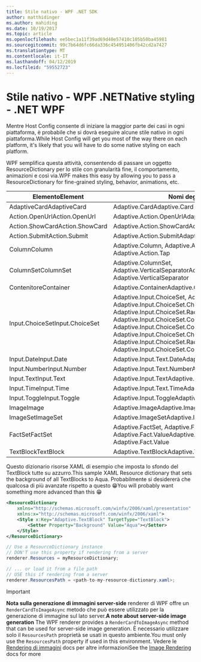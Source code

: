 ```yaml
---
title: Stile nativo - WPF .NET SDK
author: matthidinger
ms.author: mahiding
ms.date: 10/19/2017
ms.topic: article
ms.openlocfilehash: ee5bec1a11f39ad69d40e57410c105b50ba45981
ms.sourcegitcommit: 99c7b64d6fc66da336c454951406fb42cd2a7427
ms.translationtype: MT
ms.contentlocale: it-IT
ms.lasthandoff: 04/12/2019
ms.locfileid: "59552723"
---
```

# <a name="native-styling---net-wpf"></a><span data-ttu-id="d1d66-102">Stile nativo - WPF .NET</span><span class="sxs-lookup"><span data-stu-id="d1d66-102">Native styling - .NET WPF</span></span>

<span data-ttu-id="d1d66-103">Mentre Host Config consente di iniziare la maggior parte dei casi in ogni piattaforma, è probabile che si dovrà eseguire alcune stile nativo in ogni piattaforma.</span><span class="sxs-lookup"><span data-stu-id="d1d66-103">While Host Config will get you most of the way there on each platform, it's likely that you will have to do some native styling on each platform.</span></span> 

<span data-ttu-id="d1d66-104">WPF semplifica questa attività, consentendo di passare un oggetto ResourceDictionary per lo stile con granularità fine, il comportamento, animazioni e così via.</span><span class="sxs-lookup"><span data-stu-id="d1d66-104">WPF makes this easy by allowing you to pass a ResourceDictionary for fine-grained styling, behavior, animations, etc.</span></span>

| <span data-ttu-id="d1d66-105">Elemento</span><span class="sxs-lookup"><span data-stu-id="d1d66-105">Element</span></span> | <span data-ttu-id="d1d66-106">Nomi degli stili</span><span class="sxs-lookup"><span data-stu-id="d1d66-106">Style names</span></span> |
|---|---|
| <span data-ttu-id="d1d66-107">AdaptiveCard</span><span class="sxs-lookup"><span data-stu-id="d1d66-107">AdaptiveCard</span></span> | <span data-ttu-id="d1d66-108">Adaptive.Card</span><span class="sxs-lookup"><span data-stu-id="d1d66-108">Adaptive.Card</span></span>| 
| <span data-ttu-id="d1d66-109">Action.OpenUrl</span><span class="sxs-lookup"><span data-stu-id="d1d66-109">Action.OpenUrl</span></span>  | <span data-ttu-id="d1d66-110">Adaptive.Action.OpenUrl</span><span class="sxs-lookup"><span data-stu-id="d1d66-110">Adaptive.Action.OpenUrl</span></span>  |
| <span data-ttu-id="d1d66-111">Action.ShowCard</span><span class="sxs-lookup"><span data-stu-id="d1d66-111">Action.ShowCard</span></span> | <span data-ttu-id="d1d66-112">Adaptive.Action.ShowCard</span><span class="sxs-lookup"><span data-stu-id="d1d66-112">Adaptive.Action.ShowCard</span></span> |
| <span data-ttu-id="d1d66-113">Action.Submit</span><span class="sxs-lookup"><span data-stu-id="d1d66-113">Action.Submit</span></span>  | <span data-ttu-id="d1d66-114">Adaptive.Action.Submit</span><span class="sxs-lookup"><span data-stu-id="d1d66-114">Adaptive.Action.Submit</span></span>  |
| <span data-ttu-id="d1d66-115">Column</span><span class="sxs-lookup"><span data-stu-id="d1d66-115">Column</span></span> | <span data-ttu-id="d1d66-116">Adaptive.Column, Adaptive.Action.Tap</span><span class="sxs-lookup"><span data-stu-id="d1d66-116">Adaptive.Column, Adaptive.Action.Tap</span></span> |
| <span data-ttu-id="d1d66-117">ColumnSet</span><span class="sxs-lookup"><span data-stu-id="d1d66-117">ColumnSet</span></span> | <span data-ttu-id="d1d66-118">Adaptive.ColumnSet, Adaptive.VerticalSeparator</span><span class="sxs-lookup"><span data-stu-id="d1d66-118">Adaptive.ColumnSet, Adaptive.VerticalSeparator</span></span> |
| <span data-ttu-id="d1d66-119">Contenitore</span><span class="sxs-lookup"><span data-stu-id="d1d66-119">Container</span></span> | <span data-ttu-id="d1d66-120">Adaptive.Container</span><span class="sxs-lookup"><span data-stu-id="d1d66-120">Adaptive.Container</span></span>|
| <span data-ttu-id="d1d66-121">Input.ChoiceSet</span><span class="sxs-lookup"><span data-stu-id="d1d66-121">Input.ChoiceSet</span></span> | <span data-ttu-id="d1d66-122">Adaptive.Input.ChoiceSet,  Adaptive.Input.ChoiceSet.ComboBox, Adaptive.Input.ChoiceSet.CheckBox,  Adaptive.Input.ChoiceSet.Radio,  Adaptive.Input.ChoiceSet.ComboBoxItem</span><span class="sxs-lookup"><span data-stu-id="d1d66-122">Adaptive.Input.ChoiceSet,  Adaptive.Input.ChoiceSet.ComboBox, Adaptive.Input.ChoiceSet.CheckBox,  Adaptive.Input.ChoiceSet.Radio,  Adaptive.Input.ChoiceSet.ComboBoxItem</span></span> |
| <span data-ttu-id="d1d66-123">Input.Date</span><span class="sxs-lookup"><span data-stu-id="d1d66-123">Input.Date</span></span> | <span data-ttu-id="d1d66-124">Adaptive.Input.Text.Date</span><span class="sxs-lookup"><span data-stu-id="d1d66-124">Adaptive.Input.Text.Date</span></span>
| <span data-ttu-id="d1d66-125">Input.Number</span><span class="sxs-lookup"><span data-stu-id="d1d66-125">Input.Number</span></span> | <span data-ttu-id="d1d66-126">Adaptive.Input.Text.Number</span><span class="sxs-lookup"><span data-stu-id="d1d66-126">Adaptive.Input.Text.Number</span></span> |
| <span data-ttu-id="d1d66-127">Input.Text</span><span class="sxs-lookup"><span data-stu-id="d1d66-127">Input.Text</span></span> | <span data-ttu-id="d1d66-128">Adaptive.Input.Text</span><span class="sxs-lookup"><span data-stu-id="d1d66-128">Adaptive.Input.Text</span></span> |
| <span data-ttu-id="d1d66-129">Input.Time</span><span class="sxs-lookup"><span data-stu-id="d1d66-129">Input.Time</span></span> | <span data-ttu-id="d1d66-130">Adaptive.Input.Text.Time</span><span class="sxs-lookup"><span data-stu-id="d1d66-130">Adaptive.Input.Text.Time</span></span> |
| <span data-ttu-id="d1d66-131">Input.Toggle</span><span class="sxs-lookup"><span data-stu-id="d1d66-131">Input.Toggle</span></span>| <span data-ttu-id="d1d66-132">Adaptive.Input.Toggle</span><span class="sxs-lookup"><span data-stu-id="d1d66-132">Adaptive.Input.Toggle</span></span>|
| <span data-ttu-id="d1d66-133">Image</span><span class="sxs-lookup"><span data-stu-id="d1d66-133">Image</span></span>  | <span data-ttu-id="d1d66-134">Adaptive.Image</span><span class="sxs-lookup"><span data-stu-id="d1d66-134">Adaptive.Image</span></span> |
| <span data-ttu-id="d1d66-135">ImageSet</span><span class="sxs-lookup"><span data-stu-id="d1d66-135">ImageSet</span></span>  | <span data-ttu-id="d1d66-136">Adaptive.ImageSet</span><span class="sxs-lookup"><span data-stu-id="d1d66-136">Adaptive.ImageSet</span></span> |
| <span data-ttu-id="d1d66-137">FactSet</span><span class="sxs-lookup"><span data-stu-id="d1d66-137">FactSet</span></span> | <span data-ttu-id="d1d66-138">Adaptive.FactSet, Adaptive.Fact.Title, Adaptive.Fact.Value</span><span class="sxs-lookup"><span data-stu-id="d1d66-138">Adaptive.FactSet, Adaptive.Fact.Title, Adaptive.Fact.Value</span></span> |
| <span data-ttu-id="d1d66-139">TextBlock</span><span class="sxs-lookup"><span data-stu-id="d1d66-139">TextBlock</span></span>  | <span data-ttu-id="d1d66-140">Adaptive.TextBlock</span><span class="sxs-lookup"><span data-stu-id="d1d66-140">Adaptive.TextBlock</span></span> |

<span data-ttu-id="d1d66-141">Questo dizionario risorse XAML di esempio che imposta lo sfondo del TextBlock tutte su azzurro.</span><span class="sxs-lookup"><span data-stu-id="d1d66-141">This sample XAML Resource dictionary that sets the background of all TextBlocks to Aqua.</span></span> <span data-ttu-id="d1d66-142">Probabilmente si desidererà che qualcosa di più avanzate rispetto a questo 😁</span><span class="sxs-lookup"><span data-stu-id="d1d66-142">You will probably want something more advanced than this 😁</span></span>

```xml
<ResourceDictionary
    xmlns="http://schemas.microsoft.com/winfx/2006/xaml/presentation" 
    xmlns:x="http://schemas.microsoft.com/winfx/2006/xaml">
    <Style x:Key="Adaptive.TextBlock" TargetType="TextBlock">
        <Setter Property="Background" Value="Aqua"></Setter>
    </Style>
</ResourceDictionary>
```
```csharp
// Use a ResourceDictionary instance
// DON'T use this property if rendering from a server
renderer.Resources = myResourceDictionary;

// ... or load it from a file path
// USE this if rendering from a server
renderer.ResourcesPath = <path-to-my-resource-dictionary.xaml>;
```

> [!IMPORTANT]
> <span data-ttu-id="d1d66-143">**Nota sulla generazione di immagini server-side** renderer di WPF offre un `RenderCardToImageAsync` metodo che può essere utilizzato per la generazione di immagine sul lato server.</span><span class="sxs-lookup"><span data-stu-id="d1d66-143">**A note about server-side image generation** The WPF renderer provides a `RenderCardToImageAsync` method that can be used for server-side image generation.</span></span> <span data-ttu-id="d1d66-144">È necessario utilizzare solo il `ResourcesPath` proprietà se usati in questo ambiente.</span><span class="sxs-lookup"><span data-stu-id="d1d66-144">You must only use the `ResourcesPath` property if used in this environment.</span></span> <span data-ttu-id="d1d66-145">Vedere le [Rendering di immagini](../net-image/getting-started.md) docs per altre informazioni</span><span class="sxs-lookup"><span data-stu-id="d1d66-145">See the [Image Rendering](../net-image/getting-started.md) docs for more</span></span>